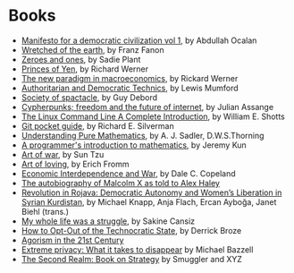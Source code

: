# Books

- [Manifesto for a democratic civilization vol 1](https://libgen.ee/book_137483732), by Abdullah Ocalan
- [Wretched of the earth](https://libgen.ee/book_137999833), by Franz Fanon
- [Zeroes and ones](https://libgen.ee/book_138125024), by Sadie Plant
- [Princes of Yen](https://libgen.ee/book_137197427), by Richard Werner
- [The new paradigm in macroeconomics](https://libgen.ee/book_136318400), by Rickard Werner
- [Authoritarian and Democratic Technics](https://theanarchistlibrary.org/library/lewis-mumford-authoritarian-and-democratic-technics), by Lewis Mumford
- [Society of spactacle](https://libgen.ee/book_136174668), by Guy Debord
- [Cypherpunks; freedom and the future of internet](https://libgen.ee/book_4761276), by Julian Assange
- [The Linux Command Line A Complete Introduction](https://libgen.is/book/index.php?md5=3C531CCECB36FF9FFC64081E1233A638), by William E. Shotts
- [Git pocket guide](https://libgen.is/book/index.php?md5=CCBD27EB344E03CA49666716DEAE9E5A), by Richard E. Silverman
- [Understanding Pure Mathematics](https://libgen.is/book/index.php?md5=A12418F80B9FEFF3CF993253B88F3055), by A. J. Sadler, D.W.S.Thorning
- [A programmer's introduction to mathematics](https://libgen.is/book/index.php?md5=14074C1DD80FAD624DE1FD4149266E50), by Jeremy Kun
- [Art of war](https://libgen.is/book/index.php?md5=79930DFA74DA9E76CECB94ACDE7794CC), by Sun Tzu
- [Art of loving](https://libgen.is/book/index.php?md5=CA1B20F6AAB3EABBB60BEF85CBA1949A), by Erich Fromm
- [Economic Interdependence and War](https://libgen.is/book/index.php?md5=5D40D3134DC4B92EC275E9EB3C8C25AC), by Dale C. Copeland
- [The autobiography of Malcolm X as told to Alex Haley](https://libgen.is/book/index.php?md5=314C04B6CA8B01DCFB8555346D197ED5)
- [Revolution in Rojava: Democratic Autonomy and Women’s Liberation in Syrian Kurdistan](https://libgen.is/book/index.php?md5=DC137DCFE5B717BD07B0B06655C088E3), by Michael Knapp, Anja Flach, Ercan Ayboğa, Janet Biehl (trans.)
- [My whole life was a struggle](https://annas-archive.org/md5/e96a51a5bbbf91082821c5120e209fc6), by Sakine Cansiz
- [How to Opt-Out of the Technocratic State](https://annas-archive.org/md5/056e4a80fe37fa5243bc45076c6eeead), by Derrick Broze
- [Agorism in the 21st Century](https://agorist.xyz/)  
- [Extreme privacy: What it takes to disappear](https://library.lol/main/4B7C8EA0859310170FF4E742B940AFEA) by Michael Bazzell
- [	The Second Realm: Book on Strategy](https://library.lol/main/1EAE9327B90F560028A497F68C1D6953) by Smuggler and XYZ